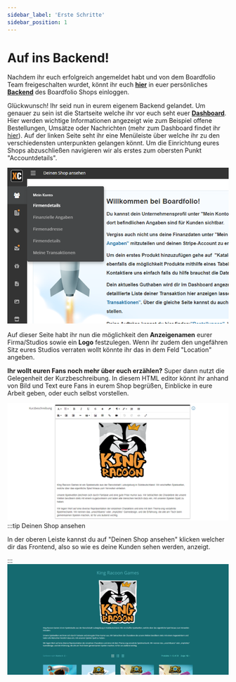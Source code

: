 ```yaml
---
sidebar_label: 'Erste Schritte'
sidebar_position: 1
---
```

# Auf ins Backend!


Nachdem ihr euch erfolgreich angemeldet habt und von dem Boardfolio Team freigeschalten wurdet, könnt ihr euch [**hier**](https://boardfolio.gg/admin/?target=login) in euer persönliches [**Backend**](https://boardfolio.gg/admin/?target=login) des Boardfolio Shops einloggen.

Glückwunsch! Ihr seid nun in eurem eigenem Backend gelandet. Um genauer zu sein ist die Startseite welche ihr vor euch seht euer [**Dashboard**](/documentation/tutorial/dashboard). Hier werden wichtige Informationen angezeigt wie zum Beispiel offene Bestellungen, Umsätze oder Nachrichten (mehr zum Dashboard findet ihr [hier](/documentation/tutorial/dashboard)).
Auf der linken Seite seht ihr eine Menüleiste über welche ihr zu den verschiedensten unterpunkten gelangen könnt. Um die Einrichtung eures Shops abzuschließen navigieren wir als erstes zum obersten Punkt "Accountdetails".

![NovigationsLeiste](img/NavigationsLeisteFirmendetails.png) 

Auf dieser Seite habt ihr nun die möglichkeit den **Anzeigenamen** eurer Firma/Studios sowie ein **Logo** festzulegen. Wenn ihr zudem den ungefähren Sitz eures Studios verraten wollt könnte ihr das in dem Feld "Location" angeben. 

**Ihr wollt euren Fans noch mehr über euch erzählen?** Super dann nutzt die Gelegenheit der Kurzbeschreibung. In diesem HTML editor könnt ihr anhand von Bild und Text eure Fans in eurem Shop begrüßen, Einblicke in eure Arbeit geben, oder euch selbst vorstellen. 

![ShopBeschreibung](img/ShopBeschreibung.png)
:::tip Deinen Shop ansehen

In der oberen Leiste kannst du auf "Deinen Shop ansehen" klicken welcher dir das Frontend, also so wie es deine Kunden sehen werden, anzeigt. 

:::
![ShopBeschreibungFront](img/ShopBeschreibungFront.png)

